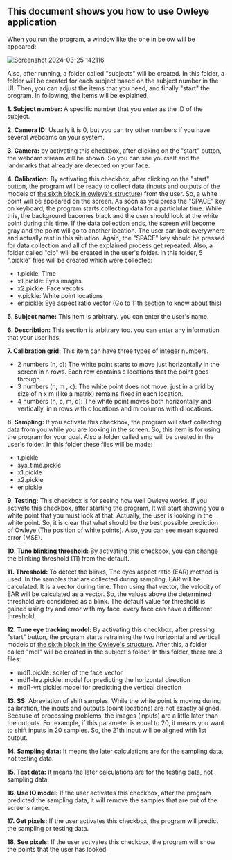 ## This document shows you how to use Owleye application

When you run the program, a window like the one in below will be appeared:

![Screenshot 2024-03-25 142116](https://github.com/MustafaLotfi/Owleye/assets/53625380/1d311246-4273-4092-a1ab-d7dd2b84173f)

Also, after running, a folder called "subjects" will be created. In this folder, a folder will be created for each subject based on the subject number in the UI. Then, you can adjust the items that you need, and finally "start" the program. In following, the items will be explained.

**1. Subject number:** A specific number that you enter as the ID of the subject.

**2. Camera ID:** Usually it is 0, but you can try other numbers if you have several webcams on your system.

**3. Camera:** by activating this checkbox, after clicking on the "start" button, the webcam stream will be shown. So you can see yourself and the landmarks that already are detected on your face.

**4. Calibration:** By activating this checkbox, after clicking on the "start" button, the program will be ready to collect data (inputs and outputs of the models of [the sixth block in owleye's structure](https://github.com/MustafaLotfi/Owleye/blob/main/docs/images/Owleye%20structure.png)) from the user. So, a white point will be appeared on the screen. As soon as you press the "SPACE" key on keyboard, the program starts collecting data for a particlular time. While this, the background bacomes black and the user should look at the white point during this time. If the data collection ends, the screen will become gray and the point will go to another location. The user can look everywhere and actually rest in this situation. Again, the "SPACE" key should be pressed for data collection and all of the explained process get repeated. Also, a folder called "clb" will be created in the user's folder. In this folder, 5 ".pickle" files will be created which were collected:

- t.pickle: Time
- x1.pickle: Eyes images
- x2.pickle: Face vecotrs
- y.pickle: White point locations
- er.pickle: Eye aspect ratio vector (Go to [11th section](https://github.com/MustafaLotfi/Owleye/blob/main/docs/USE_APP.md#:~:text=from%20the%20default.-,11.%20Threshold,-%3A%20To%20detect) to know about this)

**5. Subject name:** This item is arbitrary. you can enter the user's name.

**6. Describtion:** This section is arbitrary too. you can enter any information that your user has.

**7. Calibration grid:** This item can have three types of integer numbers.

- 2 numbers (n, c): The white point starts to move just horizontally in the screen in n rows. Each row contains c locations that the point goes through.
- 3 numbers (n, m , c): The white point does not move. just in a grid by size of n x m (like a matrix) remains fixed in each location.
- 4 numbers (n, c, m, d): The white point moves both horizontally and vertically, in n rows with c locations and m columns with d locations.

**8. Sampling:** If you activate this checkbox, the program will start collecting data from you while you are looking in the screen. So, this item is for using the program for your goal. Also a folder called smp will be created in the user's folder. In this folder these files will be made:
- t.pickle
- sys_time.pickle
- x1.pickle
- x2.pickle
- er.pickle

**9. Testing:** This checkbox is for seeing how well Owleye works. If you activate this checkbox, after starting the program, It will start showing you a white point that you must look at that. Actually, the user is looking in the white point. So, it is clear that what should be the best possible prediction of Owleye (The position of white points). Also, you can see mean squared error (MSE).

**10. Tune blinking threshold:** By activating this checkbox, you can change the blinking threshold (11) from the default.

**11. Threshold:** To detect the blinks, The eyes aspect ratio (EAR) method is used. In the samples that are collected during sampling, EAR will be calculated. It is a vector during time. Then using that vector, the velocity of EAR will be calculated as a vector. So, the values above the determined threshold are considered as a blink. The default value for threshold is gained using try and error with my face. every face can have a different threshold.

**12. Tune eye tracking model:** By activating this checkbox, after pressing "start" button, the program starts retraining the two horizontal and vertical models of [the sixth block in the Owleye's structure](https://github.com/MustafaLotfi/Owleye/blob/main/docs/images/Owleye%20structure.png). After this, a folder called "mdl" will be created in the subject's folder. In this folder, there are 3 files:
- mdl1.pickle: scaler of the face vector
- mdl1-hrz.pickle: model for predicting the horizontal direction
- mdl1-vrt.pickle: model for predicting the vertical direction

**13. SS:** Abreviation of shift samples. While the white point is moving during calibration, the inputs and outputs (point locations) are not exactly aligned. Because of processing problems, the images (inputs) are a little later than the outputs. For example, if this parameter is equal to 20, it means you want to shift inputs in 20 samples. So, the 21th input will be aligned with 1st output.

**14. Sampling data:** It means the later calculations are for the sampling data, not testing data.

**15. Test data:** It means the later calculations are for the testing data, not sampling data.

**16. Use IO model:** If the user activates this checkbox, after the program predicted the sampling data, it will remove the samples that are out of the screens range.

**17. Get pixels:** If the user activates this checkbox, the program will predict the sampling or testing data.

**18. See pixels:** If the user activates this checkbox, the program will show the points that the user has looked.



